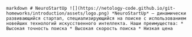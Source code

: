 ```markdown # NeuroStartUp ![](https://netology-code.github.io/git-homeworks/introduction/assets/logo.png) *NeuroStartUp* — динамически развивающийся стартап, специализирующийся на поиске с использованием новейших технологий искусственного интеллекта. Наши преимущества: * Высокая точность поиска * Высокая скорость поиска * Низкая цена ```